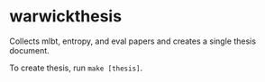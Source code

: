 # warwickthesis

Collects mlbt, entropy, and eval papers and creates a single thesis document.

To create thesis, run `make [thesis]`.

